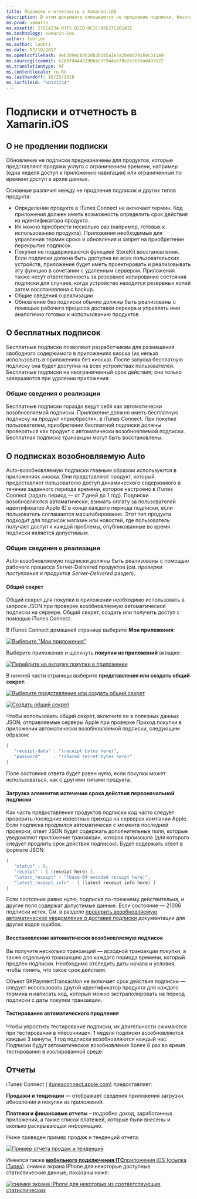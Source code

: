 ```yaml
---
title: Подписки и отчетность в Xamarin.iOS
description: В этом документе описываются не продление подписки, бесплатные подписки, автоматически возобновляемой подписки и с помощью iTunes Connect, чтобы создать отчет для этих элементов.
ms.prod: xamarin
ms.assetid: 27EE4234-07F5-D2CD-DC1C-86E27C20141E
ms.technology: xamarin-ios
author: lobrien
ms.author: laobri
ms.date: 03/18/2017
ms.openlocfilehash: 4e63894cb862db3b5b5a1e7a2bebd79160c311a9
ms.sourcegitcommit: e268fd44422d0bbc7c944a678e2cc633a0493122
ms.translationtype: MT
ms.contentlocale: ru-RU
ms.lasthandoff: 10/25/2018
ms.locfileid: "50121234"
---
```

# <a name="subscriptions-and-reporting-in-xamarinios"></a>Подписки и отчетность в Xamarin.iOS

## <a name="about-non-renewing-subscriptions"></a>О не продлении подписки

Обновление не подписки предназначены для продуктов, которые представляют продажи услуга с ограничением времени, например (одна неделя доступ к приложению навигации) или ограниченный по времени доступ в архив данных.   
   
Основные различия между не продление подписок и других типов продукта:

-  Определение продукта в iTunes Connect не включает термин. Код приложения должен иметь возможность определить срок действия из идентификатора продукта. 
-  Их можно приобрести несколько раз (например, готовых к использованию продукта). Приложения необходимые для управления термин срока и обновления и запрет на приобретение перекрытие подписок. 
-  Покупки не поддерживаются функцией StoreKit восстановления. Если подписки должна быть доступна во всех пользовательских устройств, приложение будет иметь проектировать и реализовывать эту функцию в сочетании с удаленным сервером. Приложения также несут ответственность за резервное копирование состояния подписки для случаев, когда устройство находится резервных копий затем восстановлена с backup. 
-  Общие сведения о реализации
-  Обновление без подписки обычно должны быть реализованы с помощью рабочего процесса доставки сервера и управлять ими аналогично готовых к использованию продуктов. 


## <a name="about-free-subscriptions"></a>О бесплатных подписок

Бесплатные подписки позволяют разработчикам для размещения свободного содержимого в приложениях киоска (их нельзя использовать в приложениях без киоска). После запуска бесплатную подписку она будет доступна на всех устройствах пользователей. Бесплатные подписки на неограниченный срок действия; они только завершаются при удалении приложения.

### <a name="implementation-overview"></a>Общие сведения о реализации

Бесплатные подписки гораздо ведут себя как автоматически возобновляемой подписки. Приложение должно иметь бесплатную подписку на продукт «приобрести», в iTunes Connect. При покупке пользователем, приобретении бесплатной подписки должны проверяться как продукт с автоматически возобновляемой подписки. Бесплатная подписка транзакции могут быть восстановлены.


## <a name="about-auto-renewable-subscriptions"></a>О подписках возобновляемую Auto

Auto-возобновляемую подписки главным образом используются в приложениях киоска. Они представляют продукт, который предоставляет пользователю доступ динамического содержимого в течение заданного периода времени, которое настроено в iTunes Connect (задать период — от 7 дней до 1 год). Подписки возобновляются автоматически, взимать оплату за пользователей идентификатор Apple ID в конце каждого периода подписки, если пользователь соглашается масштабирование. Этот тип продукта подходит для подписок магазин или новостей, где пользователь получает доступ к каждой проблемы, опубликованные во время подписки является допустимым.

### <a name="implementation-overview"></a>Общие сведения о реализации

Auto-возобновляемую подписки должны быть реализованы с помощью рабочего процесса Server-Delivered продуктов (см. *проверки поступления и продуктов Server-Delivered* раздел).

#### <a name="shared-secret"></a>Общий секрет

Общий секрет для покупки в приложении необходимо использовать в запросе JSON при проверке возобновляемую автоматической подписки на сервере. Общий секрет, создать или получить доступ с помощью iTunes Connect.

В iTunes Connect домашней странице выберите **Мои приложения**:   
   
 [![](subscriptions-and-reporting-images/image2.png "Выберите \"Мои приложения\"")](subscriptions-and-reporting-images/image2.png#lightbox)  
 
Выберите приложение и щелкнуть **покупки из приложений** вкладке:

[![](subscriptions-and-reporting-images/image6.png "Перейдите на вкладку покупки в приложении")](subscriptions-and-reporting-images/image6.png#lightbox)

В нижней части страницы выберите **представления или создать общий секрет**:
   
 [![](subscriptions-and-reporting-images/image40.png "Выберите представление или создать общий секрет")](subscriptions-and-reporting-images/image40.png#lightbox)

 [![](subscriptions-and-reporting-images/image41.png "Создать общий секрет")](subscriptions-and-reporting-images/image41.png#lightbox)   
   
   
   
 Чтобы использовать общий секрет, включите ее в полезных данных JSON, отправляемые серверы Apple при проверке Приход покупки в приложении автоматически возобновляемой подписки, следующим образом:

```csharp
{
   "receipt-data" : "(receipt bytes here)",
   "password"     : "(shared secret bytes here)"
}
```

Поле состояния ответа будет равен нулю, если покупки может использоваться, как с другими типами продукта.

#### <a name="downloading-items-after-the-initial-subscription-term"></a>Загрузка элементов истечении срока действия первоначальной подписки

Как часть предоставления продуктов подписки код часто следует проверить последние известные прихода на серверах компании Apple. Если подписка продлился автоматически с момента последней проверки, ответ JSON будет содержать дополнительные поля, которые уведомляют приложение транзакции, которая произошла (для которого следует продлить срок действия подписок). Будет содержать ответ в формате JSON:

```csharp
{
   "status" : 0,
   "receipt" : { (receipt here) },
   "latest_receipt" : "(base-64 encoded receipt here)",
   "latest_receipt_info" : { (latest receipt info here) }
}
```

Если состояние равно нулю, подписка по-прежнему действительна, и другие поля содержат допустимые данные. Если состояние — 21006 подписки истек. См. в разделе [проверить возобновляемую автоматическое уведомление о доставке подписки](https://developer.apple.com/library/ios/releasenotes/General/ValidateAppStoreReceipt/Chapters/ValidateRemotely.html) документации для других кодов ошибок.

#### <a name="restoring-auto-renewable-subscriptions"></a>Восстановление автоматически возобновляемую подписок

Вы получите несколько транзакций — исходной транзакции покупки, а также отдельную транзакцию для каждого периода времени, который продлен подписки. Необходимо отследить даты начала и условия, чтобы понять, что такое срок действия.   
   
   
   
 Объект SKPaymentTransaction не включает срок действия подписки — следует использовать другой идентификатор продукта для каждого термина и написать код, который можно экстраполировать на период подписки с даты покупки транзакции.

#### <a name="testing-auto-renewal"></a>Тестирование автоматического продления

Чтобы упростить тестирование подписки, их длительности сжимаются при тестировании в «песочнице». 1 неделя подписки возобновляются каждые 3 минуты, 1 год подписки возобновляются каждый час. Подписки будут автоматическое возобновление более 6 раз во время тестирования в изолированной среде.

## <a name="reporting"></a>Отчеты

iTunes Connect ( [itunesconnect.apple.com](http://itunesconnect.apple.com)) предоставляет:   
   
 **Продажи и тенденции** — отображает сведения приложения загрузки, обновления и покупки из приложений.   
   
 **Платежи и финансовые отчеты** – подробно доход, заработанных приложений, а также список платежей, которые были внесены и сколько раскрывающая информацию.

Ниже приведен пример продаж и тенденций отчета:   

 [![](subscriptions-and-reporting-images/image42.png "Пример отчета продаж и тенденций")](subscriptions-and-reporting-images/image42.png#lightbox)   
   
 Имеется также [ **мобильного подключения ITC**приложения iOS (ссылка iTunes)](http://itunes.apple.com/us/app/itunes-connect-mobile/id376771144?mt=8).
снимки экрана iPhone для некоторые доступные статистические данные, показаны ниже:   
   
 [![](subscriptions-and-reporting-images/image43.png "снимки экрана iPhone для некоторых из соответствующих статистических")](subscriptions-and-reporting-images/image43.png#lightbox)
